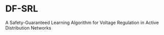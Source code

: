 # DF-SRL
A Safety-Guaranteed Learning Algorithm for Voltage Regulation in Active Distribution Networks

